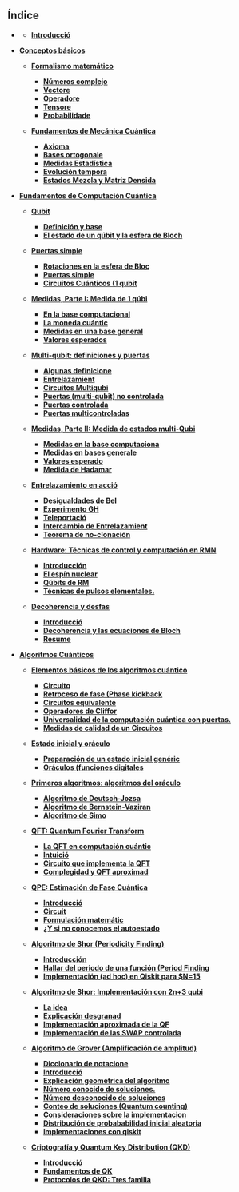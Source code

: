 ## Índice

- **[](./Notebooks/Part_01)**

    - **[Introducció](./Notebooks/Part_01/Chapter_001_01_introduccion.ipynb)**

- **[Conceptos básicos](./Notebooks/Part_02)**

    - **[Formalismo matemático](./Notebooks/Part_02/Chapter_002_01_formalismo_matematico_.ipynb)**
        - **[Números complejo](./Notebooks/Part_02/Chapter_002_02/Section_001_numeros_complejos.ipynb)**
        - **[Vectore](./Notebooks/Part_02/Chapter_002_02/Section_002_vectores.ipynb)**
        - **[Operadore](./Notebooks/Part_02/Chapter_002_02/Section_003_operadores.ipynb)**
        - **[Tensore](./Notebooks/Part_02/Chapter_002_02/Section_004_tensores.ipynb)**
        - **[Probabilidade](./Notebooks/Part_02/Chapter_002_02/Section_005_probabilidades.ipynb)**

    - **[Fundamentos de Mecánica Cuántica](./Notebooks/Part_02/Chapter_003_01_fundamentos_de_mecanica_cuantica_.ipynb)**
        - **[Axioma](./Notebooks/Part_02/Chapter_003_02/Section_001_axiomas.ipynb)**
        - **[Bases ortogonale](./Notebooks/Part_02/Chapter_003_02/Section_002_bases_ortogonales.ipynb)**
        - **[Medidas Estadística](./Notebooks/Part_02/Chapter_003_02/Section_003_medidas_estadisticas.ipynb)**
        - **[Evolución tempora](./Notebooks/Part_02/Chapter_003_02/Section_004_evolucion_temporal.ipynb)**
        - **[Estados Mezcla y Matriz Densida](./Notebooks/Part_02/Chapter_003_02/Section_005_estados_mezcla_y_matriz_densidad.ipynb)**

- **[Fundamentos de Computación Cuántica](./Notebooks/Part_03)**

    - **[Qubit](./Notebooks/Part_03/Chapter_004_01_qubits.ipynb)**
        - **[Definición y base](./Notebooks/Part_03/Chapter_004_02/Section_001_definicion_y_bases.ipynb)**
        - **[El estado de un qúbit y la esfera de Bloch](./Notebooks/Part_03/Chapter_004_02/Section_002_el_estado_de_un_qubit_y_la_esfera_de_bloch.ipynb)**

    - **[Puertas simple](./Notebooks/Part_03/Chapter_005_01_puertas_simples.ipynb)**
        - **[Rotaciones en la esfera de Bloc](./Notebooks/Part_03/Chapter_005_02/Section_001_rotaciones_en_la_esfera_de_bloch.ipynb)**
        - **[Puertas simple](./Notebooks/Part_03/Chapter_005_02/Section_002_puertas_simples.ipynb)**
        - **[Circuitos Cuánticos (1 qubit](./Notebooks/Part_03/Chapter_005_02/Section_003_circuitos_cuanticos_1_qubit.ipynb)**

    - **[Medidas, Parte I: Medida de 1 qúbi](./Notebooks/Part_03/Chapter_006_01_medidas,_parte_i_medida_de_1_qubit.ipynb)**
        - **[En la base computacional](./Notebooks/Part_03/Chapter_006_02/Section_001_en_la_base_computacional.ipynb)**
        - **[La moneda cuántic](./Notebooks/Part_03/Chapter_006_02/Section_002_la_moneda_cuantica.ipynb)**
        - **[Medidas en una base general](./Notebooks/Part_03/Chapter_006_02/Section_003_medidas_en_una_base_general.ipynb)**
        - **[Valores esperados](./Notebooks/Part_03/Chapter_006_02/Section_004_valores_esperados.ipynb)**

    - **[Multi-qubit: definiciones y puertas](./Notebooks/Part_03/Chapter_007_01_multi-qubit_definiciones_y_puertas.ipynb)**
        - **[Algunas definicione](./Notebooks/Part_03/Chapter_007_02/Section_001_algunas_definiciones.ipynb)**
        - **[Entrelazamient](./Notebooks/Part_03/Chapter_007_02/Section_002_entrelazamiento.ipynb)**
        - **[Circuitos Multiqubi](./Notebooks/Part_03/Chapter_007_02/Section_003_circuitos_multiqubit.ipynb)**
        - **[Puertas (multi-qubit) no controlada](./Notebooks/Part_03/Chapter_007_02/Section_004_puertas_multi-qubit_no_controladas.ipynb)**
        - **[Puertas controlada](./Notebooks/Part_03/Chapter_007_02/Section_005_puertas_controladas.ipynb)**
        - **[Puertas multicontroladas](./Notebooks/Part_03/Chapter_007_02/Section_006_puertas_multicontroladas.ipynb)**

    - **[Medidas, Parte II: Medida de estados multi-Qubi](./Notebooks/Part_03/Chapter_008_01_medidas,_parte_ii_medida_de_estados_multi-qubit.ipynb)**
        - **[Medidas en la base computaciona](./Notebooks/Part_03/Chapter_008_02/Section_001_medidas_en_la_base_computacional.ipynb)**
        - **[Medidas en bases generale](./Notebooks/Part_03/Chapter_008_02/Section_002_medidas_en_bases_generales.ipynb)**
        - **[Valores esperado](./Notebooks/Part_03/Chapter_008_02/Section_003_valores_esperados.ipynb)**
        - **[Medida de Hadamar](./Notebooks/Part_03/Chapter_008_02/Section_004_medida_de_hadamard.ipynb)**

    - **[Entrelazamiento en acció](./Notebooks/Part_03/Chapter_009_01_entrelazamiento_en_accion.ipynb)**
        - **[Desigualdades de Bel](./Notebooks/Part_03/Chapter_009_02/Section_001_desigualdades_de_bell.ipynb)**
        - **[Experimento GH](./Notebooks/Part_03/Chapter_009_02/Section_002_experimento_ghz.ipynb)**
        - **[Teleportació](./Notebooks/Part_03/Chapter_009_02/Section_003_teleportacion.ipynb)**
        - **[Intercambio de Entrelazamient](./Notebooks/Part_03/Chapter_009_02/Section_004_intercambio_de_entrelazamiento.ipynb)**
        - **[Teorema de no-clonación](./Notebooks/Part_03/Chapter_009_02/Section_005_teorema_de_no-clonacion_.ipynb)**

    - **[Hardware: Técnicas de control y computación en RMN](./Notebooks/Part_03/Chapter_010_01_hardware_tecnicas_de_control_y_computacion_en_rmn.ipynb)**
        - **[Introducción](./Notebooks/Part_03/Chapter_010_02/Section_001_introduccion.ipynb)**
        - **[El espín nuclear](./Notebooks/Part_03/Chapter_010_02/Section_002_el_espin_nuclear_.ipynb)**
        - **[Qúbits de RM](./Notebooks/Part_03/Chapter_010_02/Section_003_qubits_de_rmn.ipynb)**
        - **[Técnicas de pulsos elementales.](./Notebooks/Part_03/Chapter_010_02/Section_004_tecnicas_de_pulsos_elementales_.ipynb)**

    - **[Decoherencia y desfas](./Notebooks/Part_03/Chapter_011_01_decoherencia_y_desfase.ipynb)**
        - **[Introducció](./Notebooks/Part_03/Chapter_011_02/Section_001_introduccion.ipynb)**
        - **[Decoherencia y las ecuaciones de Bloch](./Notebooks/Part_03/Chapter_011_02/Section_002_decoherencia_y_las_ecuaciones_de_bloch.ipynb)**
        - **[Resume](./Notebooks/Part_03/Chapter_011_02/Section_003_resumen.ipynb)**

- **[Algoritmos Cuánticos](./Notebooks/Part_04)**

    - **[Elementos básicos de los algoritmos cuántico](./Notebooks/Part_04/Chapter_012_01_elementos_basicos_de_los_algoritmos_cuanticos.ipynb)**
        - **[Circuito](./Notebooks/Part_04/Chapter_012_02/Section_001_circuitos.ipynb)**
        - **[Retroceso de fase (Phase kickback](./Notebooks/Part_04/Chapter_012_02/Section_002_retroceso_de_fase_phase_kickback.ipynb)**
        - **[Circuitos equivalente](./Notebooks/Part_04/Chapter_012_02/Section_003_circuitos_equivalentes.ipynb)**
        - **[Operadores de Cliffor](./Notebooks/Part_04/Chapter_012_02/Section_004_operadores_de_clifford.ipynb)**
        - **[Universalidad de la computación cuántica con puertas.](./Notebooks/Part_04/Chapter_012_02/Section_005_universalidad_de_la_computacion_cuantica_con_puertas_.ipynb)**
        - **[Medidas de calidad de un Circuitos](./Notebooks/Part_04/Chapter_012_02/Section_006_medidas_de_calidad_de_un_circuitos.ipynb)**

    - **[Estado inicial y oráculo](./Notebooks/Part_04/Chapter_013_01_estado_inicial_y_oraculos.ipynb)**
        - **[Preparación de un estado inicial genéric](./Notebooks/Part_04/Chapter_013_02/Section_001_preparacion_de_un_estado_inicial_generico.ipynb)**
        - **[Oráculos (funciones digitales](./Notebooks/Part_04/Chapter_013_02/Section_002_oraculos_funciones_digitales.ipynb)**

    - **[Primeros algoritmos: algoritmos del oráculo](./Notebooks/Part_04/Chapter_014_01_primeros_algoritmos_algoritmos_del_oraculo.ipynb)**
        - **[Algoritmo de Deutsch-Jozsa](./Notebooks/Part_04/Chapter_014_02/Section_001_algoritmo_de_deutsch-jozsa.ipynb)**
        - **[Algoritmo de Bernstein-Vaziran](./Notebooks/Part_04/Chapter_014_02/Section_002_algoritmo_de_bernstein-vazirani.ipynb)**
        - **[Algoritmo de Simo](./Notebooks/Part_04/Chapter_014_02/Section_003_algoritmo_de_simon.ipynb)**

    - **[QFT: Quantum Fourier Transform](./Notebooks/Part_04/Chapter_015_01_qft_quantum_fourier_transform_.ipynb)**
        - **[La QFT en computación cuántic](./Notebooks/Part_04/Chapter_015_02/Section_001_la_qft_en_computacion_cuantica.ipynb)**
        - **[Intuició](./Notebooks/Part_04/Chapter_015_02/Section_002_intuicion.ipynb)**
        - **[Circuito que implementa la QFT](./Notebooks/Part_04/Chapter_015_02/Section_003_circuito_que_implementa_la_qft.ipynb)**
        - **[Complegidad y QFT aproximad](./Notebooks/Part_04/Chapter_015_02/Section_004_complegidad_y_qft_aproximada.ipynb)**

    - **[QPE: Estimación de Fase Cuántica](./Notebooks/Part_04/Chapter_016_01_qpe_estimacion_de_fase_cuantica_.ipynb)**
        - **[Introducció](./Notebooks/Part_04/Chapter_016_02/Section_001_introduccion.ipynb)**
        - **[Circuit](./Notebooks/Part_04/Chapter_016_02/Section_002_circuito.ipynb)**
        - **[Formulación matemátic](./Notebooks/Part_04/Chapter_016_02/Section_003_formulacion_matematica.ipynb)**
        - **[¿Y si no conocemos el autoestado](./Notebooks/Part_04/Chapter_016_02/Section_004_y_si_no_conocemos_el_autoestado.ipynb)**

    - **[Algoritmo de Shor (Periodicity Finding)](./Notebooks/Part_04/Chapter_017_01_algoritmo_de_shor_periodicity_finding_.ipynb)**
        - **[Introducción](./Notebooks/Part_04/Chapter_017_02/Section_001_introduccion.ipynb)**
        - **[Hallar del periodo de una función (Period Finding](./Notebooks/Part_04/Chapter_017_02/Section_002_hallar_del_periodo_de_una_funcion_period_finding.ipynb)**
        - **[Implementación (ad hoc) en Qiskit para $N=15](./Notebooks/Part_04/Chapter_017_02/Section_003_implementacion_ad_hoc_en_qiskit_para_n=15.ipynb)**

    - **[Algoritmo de Shor: Implementación con 2n+3 qubi](./Notebooks/Part_04/Chapter_018_01_algoritmo_de_shor_implementacion_con_2n+3_qubit.ipynb)**
        - **[La idea](./Notebooks/Part_04/Chapter_018_02/Section_001_la_idea_.ipynb)**
        - **[Explicación desgranad](./Notebooks/Part_04/Chapter_018_02/Section_002_explicacion_desgranada.ipynb)**
        - **[Implementación aproximada de la QF](./Notebooks/Part_04/Chapter_018_02/Section_003_implementacion_aproximada_de_la_qft.ipynb)**
        - **[Implementación de las SWAP controlada](./Notebooks/Part_04/Chapter_018_02/Section_004_implementacion_de_las_swap_controladas.ipynb)**

    - **[Algoritmo de Grover (Amplificación de amplitud)](./Notebooks/Part_04/Chapter_019_01_algoritmo_de_grover_amplificacion_de_amplitud_.ipynb)**
        - **[Diccionario de notacione](./Notebooks/Part_04/Chapter_019_02/Section_001_diccionario_de_notaciones.ipynb)**
        - **[Introducció](./Notebooks/Part_04/Chapter_019_02/Section_002_introduccion.ipynb)**
        - **[Explicación geométrica del algoritmo](./Notebooks/Part_04/Chapter_019_02/Section_003_explicacion_geometrica_del_algoritmo_.ipynb)**
        - **[Número conocido de soluciones.](./Notebooks/Part_04/Chapter_019_02/Section_004_numero_conocido_de_soluciones_.ipynb)**
        - **[Número desconocido de soluciones](./Notebooks/Part_04/Chapter_019_02/Section_005_numero_desconocido_de_soluciones_.ipynb)**
        - **[Conteo de soluciones (Quantum counting)](./Notebooks/Part_04/Chapter_019_02/Section_006_conteo_de_soluciones_quantum_counting_.ipynb)**
        - **[Consideraciones sobre la implementacion](./Notebooks/Part_04/Chapter_019_02/Section_007_consideraciones_sobre_la_implementacion_.ipynb)**
        - **[Distribución de probababilidad inicial aleatoria](./Notebooks/Part_04/Chapter_019_02/Section_008_distribucion_de_probababilidad_inicial_aleatoria_.ipynb)**
        - **[Implementaciones con qiskit](./Notebooks/Part_04/Chapter_019_02/Section_009_implementaciones_con_qiskit.ipynb)**

    - **[Criptografía y Quantum Key Distribution (QKD)](./Notebooks/Part_04/Chapter_020_01_criptografia_y_quantum_key_distribution_qkd_.ipynb)**
        - **[Introducció](./Notebooks/Part_04/Chapter_020_02/Section_001_introduccion.ipynb)**
        - **[Fundamentos de QK](./Notebooks/Part_04/Chapter_020_02/Section_002_fundamentos_de_qkd.ipynb)**
        - **[Protocolos de QKD: Tres familia](./Notebooks/Part_04/Chapter_020_02/Section_003_protocolos_de_qkd_tres_familias.ipynb)**
